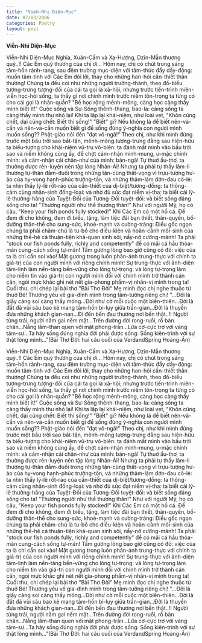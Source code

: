 ```yaml
---
title: "Viễn-Nhi Diện-Mục"
date: 07/03/2006
categories: Poetry
layout: post
---
```


**Viễn-Nhi Diện-Mục**

Viễn-Nhi Diện-Mục
Nghĩa, Xuân-Cầm và Xạ-Hương, Dzĩn-Mẫn thương quý..!!
Các Em quý thương của chị ơi...
      Hôm nay, chị có chút trong sáng tâm-hồn rảnh-rang, sau đêm trường mục-diện với tâm-thức đầy dấy-động: muốn tâm-tình với Các Em đôi lời, thay cho những han-hỏi cần-thiết thân thương!  Chúng ta đều coi như những người trưởng-thành, theo đồ-biểu tượng-trưng tương-đối của cái ta gọi là xã-hội; nhưng trước tiến-trình miên-viễn học-hỏi sống, ta thấy gì nơi chính mình trước niềm tôn-trọng ta từng có cho cái gọi là nhân-quần?  "Bể học rộng mênh-mông, càng học càng thấy mình biết ít!"  Cuộc sống và Sự-Sống thênh-thang, bao-la: càng sống ta càng thấy mình thu nhỏ lại!  Khi ta lập lại khái-niệm, như loài vẹt, "Khôn cũng chết, dại cũng chết: Biết thì sống!"  "Biết" gì?  Nếu không là để biết nên-và-cần và nên-và-cần muốn biết gì để sống đúng ý-nghĩa con người mình muốn sống??
       Phật-giáo nói đến "đạt vô-ngã!"  Theo chị, như khi mình đứng trước một bầu trời sao bất-tận, mênh-mông tượng-trưng đằng sau hiện-hữu ta biểu-tượng cho khái-niệm vũ-trụ vô-biên: ta đánh mất mình vào bầu trời sao và niềm không cùng ấy, để chợt cảm-nhận minh-mung, u-mặc chính mình: và cảm-nhận cái chân-như của mình: bản-ngã!  Tự thuở ấu-thơ, ta thường được rèn-luyện nên tập lòng Nhân-Ái!  Nhưng ta phải tự thấy lâm-li thương tự-thân đắm-đuối trong những tận-cùng thất-vọng vì trựu-tượng hư-ảo của hy-vọng hạnh-phúc trường-tồn, và những thâm-lậm đớn-đau cô-lẻ: ta nhìn thấy lý-lẽ rốt-ráo của cần-thiết của dị-biệt/tương-đồng: ta thông-cảm cùng nhân-sinh đồng-loại: và nhờ đủ sức đạt niềm vị-tha: ta biết cái lý-lẽ thường-hằng của Tuyệt-Đối của Tương-Đối tuyệt-đối: và biết sống đáng sống cho ta!  "Thương người như thể thương thân!"  Như với người Mỹ, họ có câu, "Keep your fish ponds fully stocked!"  Khi Các Em có một hồ cá.  Để đem đi cho không, đem đi biếu, tặng, làm tiệc đãi bạn thiết, thân-quyến, bổ-dưỡng thân-thể cho sung-sức, khoẻ-mạnh và cường-tráng:  Điều gốc ngọn chúng ta phải chăm-chú là tu-bổ cho điều-kiện và hoàn-cảnh môi-sinh của những thế-hệ cá thuận-tiện khả-quan sinh sôi, nẩy-nở cường-mãnh!  Ta phải "stock our fish ponds fully, richly and competently" để có mãi cá hầu thỏa-mãn cung-cách sống tự-mãn!
        Tấm gương lòng bao giờ cũng có đó: việc của ta là chỉ cần soi vào!  Mặt gương trong luôn phản-ánh trung-thực với chính ta giá-trị của con người mình với riêng chính mình!  Sự trung-thực với ảnh-diện tâm-linh làm nền-tảng bền-vững cho lòng tự-trọng: và lòng tự-trọng làm cho niềm tin vào giá-trị con người mình đối với chính mình trở thành cán cân, ngòi mực khắc ghi nét nết gia-phong phẩm-vị nhân-vị mình trong ta!  Cuối thư, chị chép lại bài thơ "Bài Thơ Đời" Mẹ mình đọc chị nghe thuộc từ thuở Bé!  Thương yêu về gia-đình mình trong tâm-tưởng riêng chị!
"...Đời là giấy càng soi càng thấy mỏng...Đời như cờ mỗi cuộc một biến-thiên...Đời là  đất đã vùi sâu bao kẻ mang tâm-hồn bi-lụy giữa trần-gian...Đời là thuyền đưa những khách gian-nan...Đi đến bến đau thương nơi bến thật..!!  Người từng trải, người nằm gai nếm mật...Trên đường đời rong-ruổi, rỗ bàn chân...Nắng lầm-than quen với mặt phong-trần...Lửa cơ-cực trơ với vàng tâm-sự...Ta hãy sống đúng nghĩa đời phải được sống:  Sống kiên-trinh với sự thật lòng mình..."(Bài Thơ Đời: hai câu cuối của VerdandSpring Hoàng-Ân)

Viễn-Nhi Diện-Mục
Nghĩa, Xuân-Cầm và Xạ-Hương, Dzĩn-Mẫn thương quý..!!
Các Em quý thương của chị ơi...
      Hôm nay, chị có chút trong sáng tâm-hồn rảnh-rang, sau đêm trường mục-diện với tâm-thức đầy dấy-động: muốn tâm-tình với Các Em đôi lời, thay cho những han-hỏi cần-thiết thân thương!  Chúng ta đều coi như những người trưởng-thành, theo đồ-biểu tượng-trưng tương-đối của cái ta gọi là xã-hội; nhưng trước tiến-trình miên-viễn học-hỏi sống, ta thấy gì nơi chính mình trước niềm tôn-trọng ta từng có cho cái gọi là nhân-quần?  "Bể học rộng mênh-mông, càng học càng thấy mình biết ít!"  Cuộc sống và Sự-Sống thênh-thang, bao-la: càng sống ta càng thấy mình thu nhỏ lại!  Khi ta lập lại khái-niệm, như loài vẹt, "Khôn cũng chết, dại cũng chết: Biết thì sống!"  "Biết" gì?  Nếu không là để biết nên-và-cần và nên-và-cần muốn biết gì để sống đúng ý-nghĩa con người mình muốn sống??
       Phật-giáo nói đến "đạt vô-ngã!"  Theo chị, như khi mình đứng trước một bầu trời sao bất-tận, mênh-mông tượng-trưng đằng sau hiện-hữu ta biểu-tượng cho khái-niệm vũ-trụ vô-biên: ta đánh mất mình vào bầu trời sao và niềm không cùng ấy, để chợt cảm-nhận minh-mung, u-mặc chính mình: và cảm-nhận cái chân-như của mình: bản-ngã!  Tự thuở ấu-thơ, ta thường được rèn-luyện nên tập lòng Nhân-Ái!  Nhưng ta phải tự thấy lâm-li thương tự-thân đắm-đuối trong những tận-cùng thất-vọng vì trựu-tượng hư-ảo của hy-vọng hạnh-phúc trường-tồn, và những thâm-lậm đớn-đau cô-lẻ: ta nhìn thấy lý-lẽ rốt-ráo của cần-thiết của dị-biệt/tương-đồng: ta thông-cảm cùng nhân-sinh đồng-loại: và nhờ đủ sức đạt niềm vị-tha: ta biết cái lý-lẽ thường-hằng của Tuyệt-Đối của Tương-Đối tuyệt-đối: và biết sống đáng sống cho ta!  "Thương người như thể thương thân!"  Như với người Mỹ, họ có câu, "Keep your fish ponds fully stocked!"  Khi Các Em có một hồ cá.  Để đem đi cho không, đem đi biếu, tặng, làm tiệc đãi bạn thiết, thân-quyến, bổ-dưỡng thân-thể cho sung-sức, khoẻ-mạnh và cường-tráng:  Điều gốc ngọn chúng ta phải chăm-chú là tu-bổ cho điều-kiện và hoàn-cảnh môi-sinh của những thế-hệ cá thuận-tiện khả-quan sinh sôi, nẩy-nở cường-mãnh!  Ta phải "stock our fish ponds fully, richly and competently" để có mãi cá hầu thỏa-mãn cung-cách sống tự-mãn!
        Tấm gương lòng bao giờ cũng có đó: việc của ta là chỉ cần soi vào!  Mặt gương trong luôn phản-ánh trung-thực với chính ta giá-trị của con người mình với riêng chính mình!  Sự trung-thực với ảnh-diện tâm-linh làm nền-tảng bền-vững cho lòng tự-trọng: và lòng tự-trọng làm cho niềm tin vào giá-trị con người mình đối với chính mình trở thành cán cân, ngòi mực khắc ghi nét nết gia-phong phẩm-vị nhân-vị mình trong ta!  Cuối thư, chị chép lại bài thơ "Bài Thơ Đời" Mẹ mình đọc chị nghe thuộc từ thuở Bé!  Thương yêu về gia-đình mình trong tâm-tưởng riêng chị!
"...Đời là giấy càng soi càng thấy mỏng...Đời như cờ mỗi cuộc một biến-thiên...Đời là  đất đã vùi sâu bao kẻ mang tâm-hồn bi-lụy giữa trần-gian...Đời là thuyền đưa những khách gian-nan...Đi đến bến đau thương nơi bến thật..!!  Người từng trải, người nằm gai nếm mật...Trên đường đời rong-ruổi, rỗ bàn chân...Nắng lầm-than quen với mặt phong-trần...Lửa cơ-cực trơ với vàng tâm-sự...Ta hãy sống đúng nghĩa đời phải được sống:  Sống kiên-trinh với sự thật lòng mình..."(Bài Thơ Đời: hai câu cuối của VerdandSpring Hoàng-Ân)
